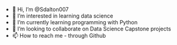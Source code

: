 - 👋 Hi, I’m @Sdalton007
- 👀 I’m interested in learning data science
- 🌱 I’m currently learning programming with Python
- 💞️ I’m looking to collaborate on Data Science Capstone projects
- 📫 How to reach me - through Github

<!---
Sdalton007/Sdalton007 is a ✨ special ✨ repository because its `README.md` (this file) appears on your GitHub profile.
You can click the Preview link to take a look at your changes.
--->
